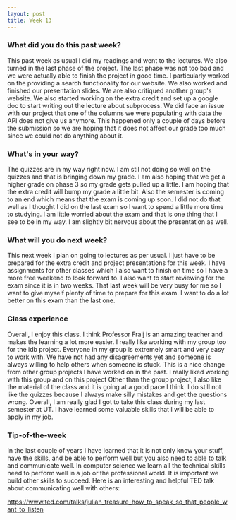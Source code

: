 ```yaml
---
layout: post
title: Week 13
---
```


### What did you do this past week?

This past week as usual I did my readings and went to the lectures. We also turned in the last phase of the project. The last phase was not too bad and we were actually able to finish the project in good time. I particularly worked on the providing a search functionality for our website. We also worked and finished our presentation slides. We are also critiqued another group's website. We also started working on the extra credit and set up a google doc to start writing out the lecture about subprocess. We did face an issue with our project that one of the columns we were populating with data the API does not give us anymore. This happened only a couple of days before the submission so we are hoping that it does not affect our grade too much since we could not do anything about it.    

### What's in your way?

The quizzes are in my way right now. I am stil not doing so well on the quizzes and that is bringing down my grade. I am also hoping that we get a higher grade on phase 3 so my grade gets pulled up a little. I am hoping that the extra credit will bump my grade a little bit. Also the semester is coming to an end which means that the exam is coming up soon. I did not do that well as I thought I did on the last exam so I want to spend a little more time to studying. I am little worried about the exam and that is one thing that I see to be in my way. I am slightly bit nervous about the presentation as well.   

### What will you do next week?

This next week I plan on going to lectures as per usual. I just have to be prepared for the extra credit and project presentations for this week. I have assignments for other classes which I also want to finish on time so I have a more free weekend to look forward to. I also want to start reviewing for the exam since it is in two weeks. That last week will be very busy for me so I want to give myself plenty of time to prepare for this exam. I want to do a lot better on this exam than the last one. 

### Class experience

Overall, I enjoy this class. I think Professor Fraij is an amazing teacher and makes the learning a lot more easier. I really like working with my group too for the idb project. Everyone in my group is extremely smart and very easy to work with. We have not had any disagreements yet and someone is always willing to help others when someone is stuck. This is a nice change from other group projects I have worked on in the past. I really liked working with this group and on this project Other than the group project, I also like the material of the class and it is going at a good pace I think. I do still not like the quizzes because I always make silly mistakes and get the questions wrong. Overall, I am really glad I got to take this class during my last semester at UT. I have learned some valuable skills that I will be able to apply in my job.

### Tip-of-the-week

In the last couple of years I have learned that it is not only know your stuff, have the skills, and be able to perform well but you also need to able to talk and communicate well. In computer science we learn all the technical skills need to perform well in a job or the professional world. It is important we build other skills to succeed. Here is an interesting and helpful TED talk about communicating well with others:

https://www.ted.com/talks/julian_treasure_how_to_speak_so_that_people_want_to_listen
